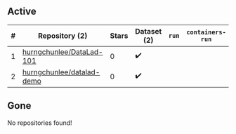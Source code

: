 ## Active
| # | Repository (2) | Stars | Dataset (2) | `run` | `containers-run` | Last Modified |
| --- | --- | --- | --- | --- | --- | --- |
| 1 | [hurngchunlee/DataLad-101](https://github.com/hurngchunlee/DataLad-101) | 0 | :heavy_check_mark: |  |  | 2022-01-28 10:29:44+00:00 |
| 2 | [hurngchunlee/datalad-demo](https://github.com/hurngchunlee/datalad-demo) | 0 | :heavy_check_mark: |  |  | 2022-01-28 11:39:29+00:00 |

## Gone
No repositories found!
